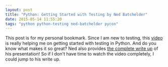 ```yaml
---
layout: post
title: "Python: Getting Started with Testing by Ned Batchelder"
date: 2015-05-14 11:55:20
tags: "python python-testing ned-batchelder pycon"
---
```


This post is for my personal bookmark. Since I am new to testing, this [video](https://youtu.be/FxSsnHeWQBY) is really helping me on getting started with testing in Python. And do you know what makes it so great? Ned also provides [the complete write up](http://nedbatchelder.com/text/test0.html) of his presentation! So if I don't have time to watch the video completely, I could jump to his write up.  
